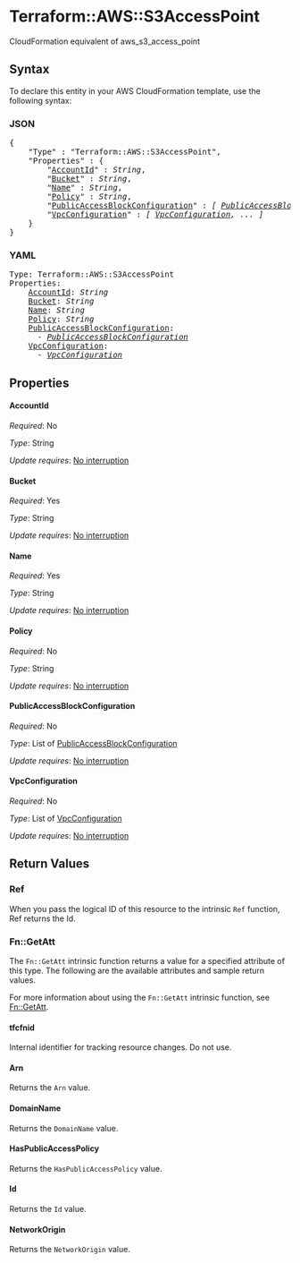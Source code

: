 # Terraform::AWS::S3AccessPoint

CloudFormation equivalent of aws_s3_access_point

## Syntax

To declare this entity in your AWS CloudFormation template, use the following syntax:

### JSON

<pre>
{
    "Type" : "Terraform::AWS::S3AccessPoint",
    "Properties" : {
        "<a href="#accountid" title="AccountId">AccountId</a>" : <i>String</i>,
        "<a href="#bucket" title="Bucket">Bucket</a>" : <i>String</i>,
        "<a href="#name" title="Name">Name</a>" : <i>String</i>,
        "<a href="#policy" title="Policy">Policy</a>" : <i>String</i>,
        "<a href="#publicaccessblockconfiguration" title="PublicAccessBlockConfiguration">PublicAccessBlockConfiguration</a>" : <i>[ <a href="publicaccessblockconfiguration.md">PublicAccessBlockConfiguration</a>, ... ]</i>,
        "<a href="#vpcconfiguration" title="VpcConfiguration">VpcConfiguration</a>" : <i>[ <a href="vpcconfiguration.md">VpcConfiguration</a>, ... ]</i>
    }
}
</pre>

### YAML

<pre>
Type: Terraform::AWS::S3AccessPoint
Properties:
    <a href="#accountid" title="AccountId">AccountId</a>: <i>String</i>
    <a href="#bucket" title="Bucket">Bucket</a>: <i>String</i>
    <a href="#name" title="Name">Name</a>: <i>String</i>
    <a href="#policy" title="Policy">Policy</a>: <i>String</i>
    <a href="#publicaccessblockconfiguration" title="PublicAccessBlockConfiguration">PublicAccessBlockConfiguration</a>: <i>
      - <a href="publicaccessblockconfiguration.md">PublicAccessBlockConfiguration</a></i>
    <a href="#vpcconfiguration" title="VpcConfiguration">VpcConfiguration</a>: <i>
      - <a href="vpcconfiguration.md">VpcConfiguration</a></i>
</pre>

## Properties

#### AccountId

_Required_: No

_Type_: String

_Update requires_: [No interruption](https://docs.aws.amazon.com/AWSCloudFormation/latest/UserGuide/using-cfn-updating-stacks-update-behaviors.html#update-no-interrupt)

#### Bucket

_Required_: Yes

_Type_: String

_Update requires_: [No interruption](https://docs.aws.amazon.com/AWSCloudFormation/latest/UserGuide/using-cfn-updating-stacks-update-behaviors.html#update-no-interrupt)

#### Name

_Required_: Yes

_Type_: String

_Update requires_: [No interruption](https://docs.aws.amazon.com/AWSCloudFormation/latest/UserGuide/using-cfn-updating-stacks-update-behaviors.html#update-no-interrupt)

#### Policy

_Required_: No

_Type_: String

_Update requires_: [No interruption](https://docs.aws.amazon.com/AWSCloudFormation/latest/UserGuide/using-cfn-updating-stacks-update-behaviors.html#update-no-interrupt)

#### PublicAccessBlockConfiguration

_Required_: No

_Type_: List of <a href="publicaccessblockconfiguration.md">PublicAccessBlockConfiguration</a>

_Update requires_: [No interruption](https://docs.aws.amazon.com/AWSCloudFormation/latest/UserGuide/using-cfn-updating-stacks-update-behaviors.html#update-no-interrupt)

#### VpcConfiguration

_Required_: No

_Type_: List of <a href="vpcconfiguration.md">VpcConfiguration</a>

_Update requires_: [No interruption](https://docs.aws.amazon.com/AWSCloudFormation/latest/UserGuide/using-cfn-updating-stacks-update-behaviors.html#update-no-interrupt)

## Return Values

### Ref

When you pass the logical ID of this resource to the intrinsic `Ref` function, Ref returns the Id.

### Fn::GetAtt

The `Fn::GetAtt` intrinsic function returns a value for a specified attribute of this type. The following are the available attributes and sample return values.

For more information about using the `Fn::GetAtt` intrinsic function, see [Fn::GetAtt](https://docs.aws.amazon.com/AWSCloudFormation/latest/UserGuide/intrinsic-function-reference-getatt.html).

#### tfcfnid

Internal identifier for tracking resource changes. Do not use.

#### Arn

Returns the <code>Arn</code> value.

#### DomainName

Returns the <code>DomainName</code> value.

#### HasPublicAccessPolicy

Returns the <code>HasPublicAccessPolicy</code> value.

#### Id

Returns the <code>Id</code> value.

#### NetworkOrigin

Returns the <code>NetworkOrigin</code> value.

